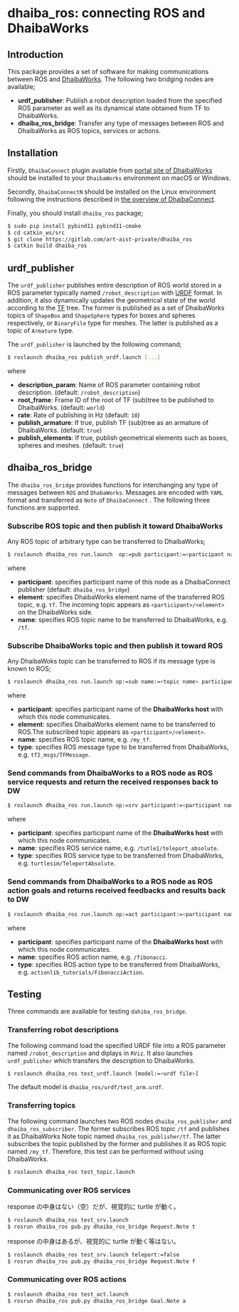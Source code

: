 dhaiba_ros: connecting ROS and DhaibaWorks
===
## Introduction

This package provides a set of software for making communications between ROS and [DhaibaWorks](https://www.dhaibaworks.com/). The following two bridging nodes are available;
- **urdf_publisher**: Publish a robot description loaded from the specified ROS parameter as well as its dynamical state obtained from TF to DhaibaWorks.
- **dhaiba_ros_bridge**: Transfer any type of messages between ROS and DhaibaWorks as ROS topics, services or actions.

## Installation
Firstly, `DhaibaConnect` plugin available from [portal site of DhaibaWorks](https://dhaibaweb.azurewebsites.net/start.php?id=EFB14EBA21CB85B13CAAA817E7CDA7C3257BB412E1CE6589BDF735780B1DFCCA7B91B2B2DD6151CA0C4001F11540899BA2ABA8476D77540139F4D402DBCF5E4D528096C7740D8CBA) should be installed to your `DhaibaWorks` environment on macOS or Windows.

Secondly, `DhaibaConnectN` should be installed on the Linux environment following the instructions described in [the overview of DhaibaConnect](doc/DhaibaConnect.pdf).

Finally, you should install `dhaiba_ros` package;

```bash
$ sudo pip install pybind11 pybind11-cmake
$ cd catkin_ws/src
$ git clone https://gitlab.com/art-aist-private/dhaiba_ros
$ catkin build dhaiba_ros
```

## urdf_publisher
The `urdf_publisher` publishes entire description of ROS world stored in a ROS parameter typically named `/robot_description` with [URDF](http://wiki.ros.org/urdf) format. In addition, it also dynamically updates the geometrical state of the world according to the [TF](http://wiki.ros.org/tf) tree. The former is published as a set of DhaibaWorks topics of `ShapeBox` and `ShapeSphere` types for boxes and spheres respectively, or `BinaryFile` type for meshes. The latter is published as a topic of `Armature` type.

The `urdf_publisher` is launched by the following command;

```bash
$ roslaunch dhaiba_ros publish_urdf.launch [...]
```
where
- **description_param**: Name of ROS parameter containing robot description. (default: `/robot_description`)
- **root_frame**: Frame ID of the root of TF (sub)tree to be published to DhaibaWorks. (default: `world`)
- **rate**: Rate of publishing in Hz (default: `10`)
- **publish_armature**: If true, publish TF (sub)tree as an armature of DhaibaWorks. (default: `true`)
- **publish_elements**: If true, publish geometrical elements such as boxes, spheres and meshes. (default: `true`)

## dhaiba_ros_bridge
The `dhaiba_ros_bridge` provides functions for interchanging any type of messages between `ROS` and `DhabaWorks`. Messages are encoded with `YAML` format and transferred as `Note` of `DhaibaConnect` . The following three functions are supported.

### Subscribe ROS topic and then publish it toward DhaibaWorks
Any ROS topic of arbitrary type can be transferred to DhaibaWorks;

```bash
$ roslaunch dhaiba_ros run.launch  op:=pub participant:=<participant name> element:=<element name>  name:=<topic name>
```
where
- **participant**: specifies participant name of this node as a DhaibaConnect publisher (default: `dhaiba_ros_bridge`)
- **element**: specifies DhaibaWorks element name of the transferred ROS topic, e.g. `tf`. The incoming topic appears as `<participant>/<element>` on the DhaibaWorks side.
- **name**: specifies ROS topic name to be transferred to DhaibaWorks, e.g. `/tf`.

### Subscribe DhaibaWorks topic and then publish it toward ROS
Any DhaibaWoks topic can be transferred to ROS if its message type is known to ROS;
```bash
$ roslaunch dhaiba_ros run.launch op:=sub name:=<topic name> participant:=<participant name> element:=<element name> type:=<message type>
```
where
- **participant**: specifies participant name of the **DhaibaWorks host** with which this node communicates.
- **element**: specifies DhaibaWorks element name to be transferred to ROS.The subscribed topic appears as `<participant>/<element>`.
- **name**: specifies ROS topic name, e.g. `/my_tf`.
- **type**: specifies ROS message type to be transferred from DhaibaWorks, e.g. `tf2_msgs/TFMessage`.

### Send commands from DhaibaWorks to a ROS node as ROS service requests and return the received responses back to DW

```bash
$ roslaunch dhaiba_ros run.launch op:=srv participant:=<participant name> name:=<service name> type:=<service type>
```
where
- **participant**: specifies participant name of the **DhaibaWorks host** with which this node communicates.
- **name**: specifies ROS service name, e.g. `/tutle1/teleport_absolute`.
- **type**: specifies ROS service type to be transferred from DhaibaWorks, e.g. `turtlesim/TeleportAbsolute`.

### Send commands from DhaibaWorks to a ROS node as ROS action goals and returns received feedbacks and results back to DW

```bash
$ roslaunch dhaiba_ros run.launch op:=act participant:=<participant name> name:=<action name> type:=<action type>
```
where
- **participant**: specifies participant name of the **DhaibaWorks host** with which this node communicates.
- **name**: specifies ROS action name, e.g. `/fibonacci`.
- **type**: specifies ROS action type to be transferred from DhaibaWorks, e.g. `actionlib_tutorials/FibonacciAction`.

## Testing
Three commands are available for testing `dahiba_ros_bridge`.

### Transferring robot descriptions
The following command load the specified URDF file into a ROS parameter named `/robot_description` and diplays in `RViz`. It also launches `urdf_publisher` which transfers the description to DhaibaWorks.
```bash
$ roslaunch dhaiba_ros test_urdf.launch [model:=<urdf file>]
```
The default model is `dhaiba_ros/urdf/test_arm.urdf`.

### Transferring topics
The following command launches two ROS nodes `dhaiba_ros_publisher` and `dhaiba_ros_subscriber`. The former subscribes ROS topic `/tf` and publishes it as DhaibaWorks Note topic named `dhaiba_ros_publisher/tf`. The latter subscribes the topic published by the former and publishes it as ROS topic named `/my_tf`. Therefore, this test can be performed without using DhaibaWorks.
```bash
$ roslaunch dhaiba_ros test_topic.launch
``` 

### Communicating over ROS services
response の中身はない（空）だが、視覚的に turtle が動く。
```bash
$ roslaunch dhaiba_ros test_srv.launch
$ rosrun dhaiba_ros pub.py dhaiba_ros_bridge Request.Note t
```

response の中身はあるが、視覚的に turtle が動く等はない。
```bash
$ roslaunch dhaiba_ros test_srv.launch teleport:=false
$ rosrun dhaiba_ros pub.py dhaiba_ros_bridge Request.Note f
```

### Communicating over ROS actions
```bash
$ roslaunch dhaiba_ros test_act.launch
$ rosrun dhaiba_ros pub.py dhaiba_ros_bridge Goal.Note a
```

